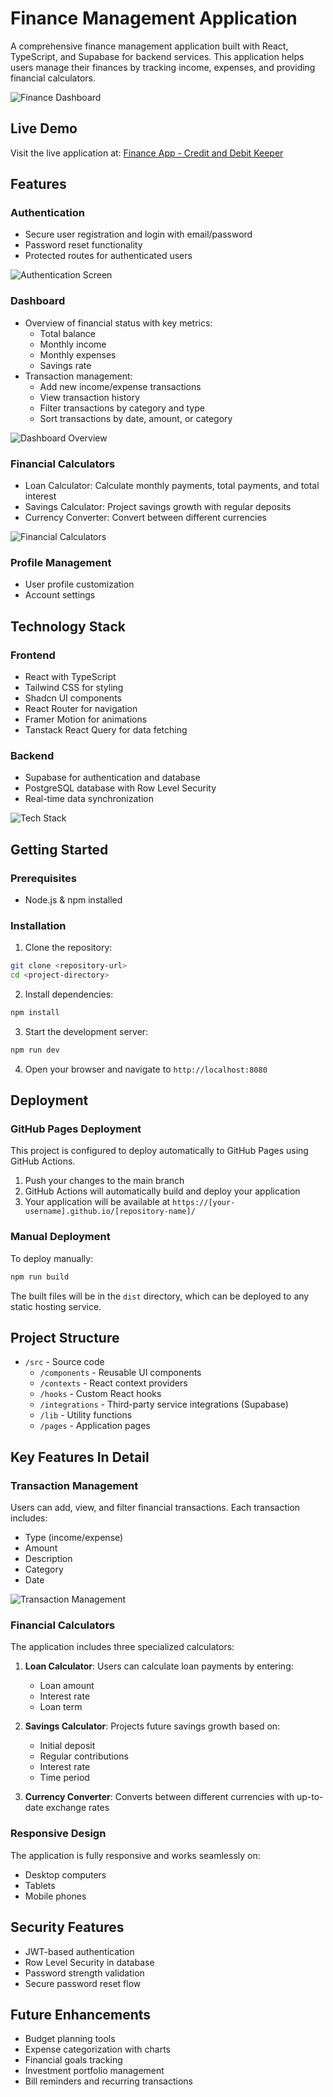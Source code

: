 
# Finance Management Application

A comprehensive finance management application built with React, TypeScript, and Supabase for backend services. This application helps users manage their finances by tracking income, expenses, and providing financial calculators.

![Finance Dashboard](https://images.unsplash.com/photo-1531297484001-80022131f5a1?w=800&auto=format&fit=crop&q=60)

## Live Demo

Visit the live application at: [Finance App - Credit and Debit Keeper](https://ak-nobelwolf.github.io/credit-debit-keeper/)

## Features

### Authentication
- Secure user registration and login with email/password
- Password reset functionality
- Protected routes for authenticated users

![Authentication Screen](https://images.unsplash.com/photo-1486312338219-ce68d2c6f44d?w=800&auto=format&fit=crop&q=60)

### Dashboard
- Overview of financial status with key metrics:
  - Total balance
  - Monthly income
  - Monthly expenses
  - Savings rate
- Transaction management:
  - Add new income/expense transactions
  - View transaction history
  - Filter transactions by category and type
  - Sort transactions by date, amount, or category

![Dashboard Overview](https://images.unsplash.com/photo-1488590528505-98d2b5aba04b?w=800&auto=format&fit=crop&q=60)

### Financial Calculators
- Loan Calculator: Calculate monthly payments, total payments, and total interest
- Savings Calculator: Project savings growth with regular deposits
- Currency Converter: Convert between different currencies

![Financial Calculators](https://images.unsplash.com/photo-1518770660439-4636190af475?w=800&auto=format&fit=crop&q=60)

### Profile Management
- User profile customization
- Account settings

## Technology Stack

### Frontend
- React with TypeScript
- Tailwind CSS for styling
- Shadcn UI components
- React Router for navigation
- Framer Motion for animations
- Tanstack React Query for data fetching

### Backend
- Supabase for authentication and database
- PostgreSQL database with Row Level Security
- Real-time data synchronization

![Tech Stack](https://images.unsplash.com/photo-1487058792275-0ad4aaf24ca7?w=800&auto=format&fit=crop&q=60)

## Getting Started

### Prerequisites
- Node.js & npm installed

### Installation

1. Clone the repository:
```sh
git clone <repository-url>
cd <project-directory>
```

2. Install dependencies:
```sh
npm install
```

3. Start the development server:
```sh
npm run dev
```

4. Open your browser and navigate to `http://localhost:8080`

## Deployment

### GitHub Pages Deployment

This project is configured to deploy automatically to GitHub Pages using GitHub Actions.

1. Push your changes to the main branch
2. GitHub Actions will automatically build and deploy your application
3. Your application will be available at `https://[your-username].github.io/[repository-name]/`

### Manual Deployment

To deploy manually:

```sh
npm run build
```

The built files will be in the `dist` directory, which can be deployed to any static hosting service.

## Project Structure

- `/src` - Source code
  - `/components` - Reusable UI components
  - `/contexts` - React context providers
  - `/hooks` - Custom React hooks
  - `/integrations` - Third-party service integrations (Supabase)
  - `/lib` - Utility functions
  - `/pages` - Application pages

## Key Features In Detail

### Transaction Management
Users can add, view, and filter financial transactions. Each transaction includes:
- Type (income/expense)
- Amount
- Description
- Category
- Date

![Transaction Management](https://images.unsplash.com/photo-1461749280684-dccba630e2f6?w=800&auto=format&fit=crop&q=60)

### Financial Calculators
The application includes three specialized calculators:
1. **Loan Calculator**: Users can calculate loan payments by entering:
   - Loan amount
   - Interest rate
   - Loan term
   
2. **Savings Calculator**: Projects future savings growth based on:
   - Initial deposit
   - Regular contributions
   - Interest rate
   - Time period

3. **Currency Converter**: Converts between different currencies with up-to-date exchange rates

### Responsive Design
The application is fully responsive and works seamlessly on:
- Desktop computers
- Tablets
- Mobile phones

## Security Features

- JWT-based authentication
- Row Level Security in database
- Password strength validation
- Secure password reset flow

## Future Enhancements

- Budget planning tools
- Expense categorization with charts
- Financial goals tracking
- Investment portfolio management
- Bill reminders and recurring transactions

